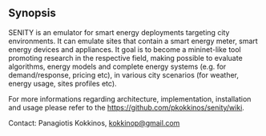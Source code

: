 ## Synopsis

SENITY is an emulator for smart energy deployments targeting city environments. It can emulate sites that contain a smart energy meter, smart energy devices and appliances. It goal is to become a mininet-like tool promoting research in the respective field, making possible to evaluate algorithms, energy models and complete energy systems (e.g. for demand/response, pricing etc), in various city scenarios (for weather, energy usage, sites profiles etc).

For more informations regarding architecture, implementation, installation and usage please refer to the https://github.com/pkokkinos/senity/wiki.

Contact: Panagiotis Kokkinos, kokkinop@gmail.com

